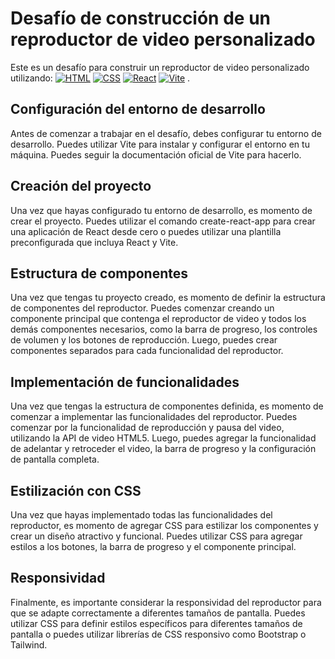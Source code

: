 # Desafío de construcción de un reproductor de video personalizado
Este es un desafío para construir un reproductor de video personalizado utilizando:
[![HTML](https://img.shields.io/badge/-HTML-orange?style=for-the-badge&logo=html5&logoColor=white)](https://developer.mozilla.org/en-US/docs/Web/HTML)
[![CSS](https://img.shields.io/badge/-CSS-blue?style=for-the-badge&logo=css3&logoColor=white)](https://developer.mozilla.org/en-US/docs/Web/CSS)
[![React](https://img.shields.io/badge/-React-blue?style=for-the-badge&logo=react&logoColor=white)](https://reactjs.org/)
[![Vite](https://img.shields.io/badge/-Vite-green?style=for-the-badge&logo=vite&logoColor=white)](https://vitejs.dev/)
.

## Configuración del entorno de desarrollo
Antes de comenzar a trabajar en el desafío, debes configurar tu entorno de desarrollo. Puedes utilizar Vite para instalar y configurar el entorno en tu máquina. Puedes seguir la documentación oficial de Vite para hacerlo.

## Creación del proyecto
Una vez que hayas configurado tu entorno de desarrollo, es momento de crear el proyecto. Puedes utilizar el comando create-react-app para crear una aplicación de React desde cero o puedes utilizar una plantilla preconfigurada que incluya React y Vite.

## Estructura de componentes
Una vez que tengas tu proyecto creado, es momento de definir la estructura de componentes del reproductor. Puedes comenzar creando un componente principal que contenga el reproductor de video y todos los demás componentes necesarios, como la barra de progreso, los controles de volumen y los botones de reproducción. Luego, puedes crear componentes separados para cada funcionalidad del reproductor.

## Implementación de funcionalidades
Una vez que tengas la estructura de componentes definida, es momento de comenzar a implementar las funcionalidades del reproductor. Puedes comenzar por la funcionalidad de reproducción y pausa del video, utilizando la API de video HTML5. Luego, puedes agregar la funcionalidad de adelantar y retroceder el video, la barra de progreso y la configuración de pantalla completa.

## Estilización con CSS
Una vez que hayas implementado todas las funcionalidades del reproductor, es momento de agregar CSS para estilizar los componentes y crear un diseño atractivo y funcional. Puedes utilizar CSS para agregar estilos a los botones, la barra de progreso y el componente principal.

## Responsividad
Finalmente, es importante considerar la responsividad del reproductor para que se adapte correctamente a diferentes tamaños de pantalla. Puedes utilizar CSS para definir estilos específicos para diferentes tamaños de pantalla o puedes utilizar librerías de CSS responsivo como Bootstrap o Tailwind.
